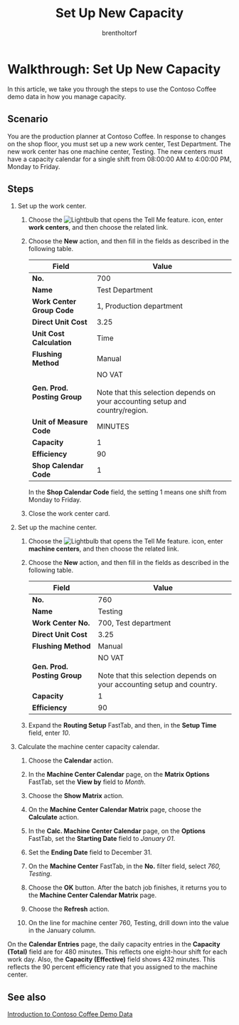 ﻿---
title: Set Up New Capacity 
description: Walkthrough to learn how to set up a new work center with a capacity calendar for a single shift in Business Central.
ms.date: 04/01/2022
ms.topic: article
ms.service: dynamics365-business-central
author: brentholtorf
ms.author: bholtorf
---

# Walkthrough: Set Up New Capacity

In this article, we take you through the steps to use the Contoso Coffee demo data in how you manage capacity.  

## Scenario

You are the production planner at Contoso Coffee. In response to changes on the shop floor, you must set up a new work center, Test Department. The new work center has one machine center, Testing. The new centers must have a capacity calendar for a single shift from 08:00:00 AM to 4:00:00 PM, Monday to Friday.  

## Steps

1. Set up the work center.

    1. Choose the ![Lightbulb that opens the Tell Me feature.](../../media/ui-search/search_small.png "Tell me what you want to do") icon, enter **work centers**, and then choose the related link.  

    2. Choose the **New** action, and then fill in the fields as described in the following table.  

        |Field  |Value  |
        |---------|---------|
        |**No.** |700|
        |**Name** |Test Department|
        |**Work Center Group Code** |1, Production department|
        |**Direct Unit Cost**|3.25|
        |**Unit Cost Calculation**|Time|
        |**Flushing Method**|Manual|
        |**Gen. Prod. Posting Group**|NO VAT</br></br>Note that this selection depends on your accounting setup and country/region.|
        |**Unit of Measure Code** |MINUTES|
        |**Capacity** |1|
        |**Efficiency** |90|
        |**Shop Calendar Code** |1|

        In the **Shop Calendar Code** field, the setting 1 means one shift from Monday to Friday.

    3. Close the work center card.

2. Set up the machine center.

    1. Choose the ![Lightbulb that opens the Tell Me feature.](../../media/ui-search/search_small.png "Tell me what you want to do") icon, enter **machine centers**, and then choose the related link.  

    2. Choose the **New** action, and then fill in the fields as described in the following table.  

        |Field  |Value  |
        |---------|---------|
        |**No.** |760|
        |**Name** |Testing|
        |**Work Center No.** |700, Test department|
        |**Direct Unit Cost**|3.25|
        |**Flushing Method**|Manual|
        |**Gen. Prod. Posting Group**|NO VAT</br></br>Note that this selection depends on your accounting setup and country.|
        |**Capacity** |1|
        |**Efficiency** |90|
    3. Expand the **Routing Setup** FastTab, and then, in the **Setup Time** field, enter *10*.  

3. Calculate the machine center capacity calendar.  

    1. Choose the **Calendar** action.  

    2. In the **Machine Center Calendar** page, on the **Matrix Options** FastTab, set the **View by** field to *Month*.  

    3. Choose the **Show Matrix** action.  

    4. On the **Machine Center Calendar Matrix** page, choose the **Calculate** action.  

    5. In the **Calc. Machine Center Calendar** page, on the **Options** FastTab, set the **Starting Date** field to *January 01*.  

    6. Set the **Ending Date** field to December 31.  

    7. On the **Machine Center** FastTab, in the **No.** filter field, select *760, Testing*.  

    8. Choose the **OK** button. After the batch job finishes, it returns you to the **Machine Center Calendar Matrix** page.  

    9. Choose the **Refresh** action.  

    10. On the line for machine center 760, Testing, drill down into the value in the January column.  

On the **Calendar Entries** page, the daily capacity entries in the **Capacity (Total)** field are for 480 minutes. This reflects one eight-hour shift for each work day. Also, the **Capacity (Effective)** field shows 432 minutes. This reflects the 90 percent efficiency rate that you assigned to the machine center.  

## See also

[Introduction to Contoso Coffee Demo Data](../contoso-coffee-intro.md)  
